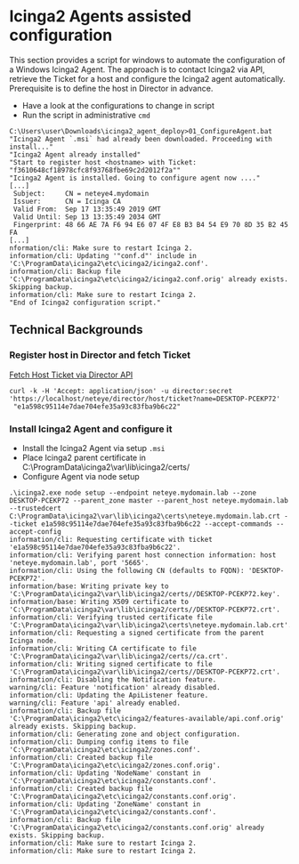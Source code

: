 # Icinga2 Agents assisted configuration

This section provides a script for windows to automate the configuration of a Windows Icinga2 Agent. The approach is to contact Icinga2 via API, retrieve the Ticket for a host and configure the Icinga2 agent automatically. Prerequisite is to define the host in Director in advance.

- Have a look at the configurations to change in script
- Run the script in administrative `cmd` 


```
C:\Users\user\Downloads\icinga2_agent_deploy>01_ConfigureAgent.bat
"Icinga2 Agent `.msi` had already been downloaded. Proceeding with install..."
"Icinga2 Agent already installed"
"Start to register host <hostname> with Ticket: "f3610648cf18978cfc8f93768fbe69c2d2012f2a""
"Icinga2 Agent is installed. Going to configure agent now ...."
[...]
 Subject:     CN = neteye4.mydomain
 Issuer:      CN = Icinga CA
 Valid From:  Sep 17 13:35:49 2019 GMT
 Valid Until: Sep 13 13:35:49 2034 GMT
 Fingerprint: 48 66 AE 7A F6 94 E6 07 4F E8 B3 B4 54 E9 70 8D 35 B2 45 FA
[...]
nformation/cli: Make sure to restart Icinga 2.
information/cli: Updating '"conf.d"' include in 'C:\ProgramData\icinga2\etc\icinga2/icinga2.conf'.
information/cli: Backup file 'C:\ProgramData\icinga2\etc\icinga2/icinga2.conf.orig' already exists. Skipping backup.
information/cli: Make sure to restart Icinga 2.
"End of Icinga2 configuration script."
```


## Technical Backgrounds

### Register host in Director and fetch Ticket
[Fetch Host Ticket via Director API]( https://icinga.com/docs/director/latest/doc/70-REST-API/)

```
curl -k -H 'Accept: application/json' -u director:secret 'https://localhost/neteye/director/host/ticket?name=DESKTOP-PCEKP72'
 "e1a598c95114e7dae704efe35a93c83fba9b6c22" 
```

### Install Icinga2 Agent and configure it

- Install the Icinga2 Agent via setup `.msi`
- Place Icinga2 parent certificate in C:\ProgramData\icinga2\var\lib\icinga2/certs/
- Configure Agent via node setup

```
.\icinga2.exe node setup --endpoint neteye.mydomain.lab --zone DESKTOP-PCEKP72 --parent_zone master --parent_host neteye.mydomain.lab --trustedcert C:\ProgramData\icinga2\var\lib\icinga2\certs\neteye.mydomain.lab.crt --ticket e1a598c95114e7dae704efe35a93c83fba9b6c22 --accept-commands --accept-config
information/cli: Requesting certificate with ticket 'e1a598c95114e7dae704efe35a93c83fba9b6c22'.
information/cli: Verifying parent host connection information: host 'neteye.mydomain.lab', port '5665'.
information/cli: Using the following CN (defaults to FQDN): 'DESKTOP-PCEKP72'.
information/base: Writing private key to 'C:\ProgramData\icinga2\var\lib\icinga2/certs//DESKTOP-PCEKP72.key'.
information/base: Writing X509 certificate to 'C:\ProgramData\icinga2\var\lib\icinga2/certs//DESKTOP-PCEKP72.crt'.
information/cli: Verifying trusted certificate file 'C:\ProgramData\icinga2\var\lib\icinga2\certs\neteye.mydomain.lab.crt'.
information/cli: Requesting a signed certificate from the parent Icinga node.
information/cli: Writing CA certificate to file 'C:\ProgramData\icinga2\var\lib\icinga2/certs//ca.crt'.
information/cli: Writing signed certificate to file 'C:\ProgramData\icinga2\var\lib\icinga2/certs//DESKTOP-PCEKP72.crt'.
information/cli: Disabling the Notification feature.
warning/cli: Feature 'notification' already disabled.
information/cli: Updating the ApiListener feature.
warning/cli: Feature 'api' already enabled.
information/cli: Backup file 'C:\ProgramData\icinga2\etc\icinga2/features-available/api.conf.orig' already exists. Skipping backup.
information/cli: Generating zone and object configuration.
information/cli: Dumping config items to file 'C:\ProgramData\icinga2\etc\icinga2/zones.conf'.
information/cli: Created backup file 'C:\ProgramData\icinga2\etc\icinga2/zones.conf.orig'.
information/cli: Updating 'NodeName' constant in 'C:\ProgramData\icinga2\etc\icinga2/constants.conf'.
information/cli: Created backup file 'C:\ProgramData\icinga2\etc\icinga2/constants.conf.orig'.
information/cli: Updating 'ZoneName' constant in 'C:\ProgramData\icinga2\etc\icinga2/constants.conf'.
information/cli: Backup file 'C:\ProgramData\icinga2\etc\icinga2/constants.conf.orig' already exists. Skipping backup.
information/cli: Make sure to restart Icinga 2.
information/cli: Make sure to restart Icinga 2.
```
